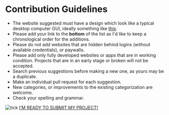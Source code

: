 # Contribution Guidelines

* The website suggested must have a design which look like a typical desktop computer GUI, ideally something like [this](https://en.wikipedia.org/wiki/Graphical_user_interface#Examples).
* Please add your link to the **bottom** of the list as I'd like to keep a chronological order for the additions.
* Please do not add websites that are hidden behind logins (without available credentials), or paywalls.
* Please add only fully developed websites or apps that are in working condition. Projects that are in an early stage or broken will not be accepted.
* Search previous suggestions before making a new one, as yours may be a duplicate.
* Make an individual pull request for each suggestion.
* New categories, or improvements to the existing categorization are welcome.
* Check your spelling and grammar.

![tick](https://win98icons.alexmeub.com/icons/png/trust0-1.png) [I'M READY TO SUBMIT MY PROJECT!](https://github.com/syxanash/awesome-web-desktops/issues/new?&template=1-site-request.yml)
